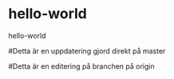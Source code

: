 # hello-world
hello-world

#Detta är en uppdatering gjord direkt på master

#Detta är en editering på branchen på origin



